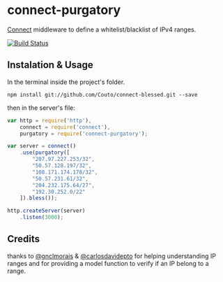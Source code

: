 connect-purgatory
===============

[Connect](https://github.com/senchalabs/connect) middleware to define a whitelist/blacklist of IPv4 ranges.

[![Build Status](https://travis-ci.org/Couto/connect-purgatory.png?branch=master)](https://travis-ci.org/Couto/connect-purgatory)

Instalation & Usage
-------------------

In the terminal inside the project's folder.

```shell
npm install git://github.com/Couto/connect-blessed.git --save
```

then in the server's file:

```javascript
var http = require('http'),
    connect = require('connect'),
    purgatory = require('connect-purgatory');

var server = connect()
    .use(purgatory([
        "207.97.227.253/32",
        "50.57.128.197/32",
        "108.171.174.178/32",
        "50.57.231.61/32",
        "204.232.175.64/27",
        "192.30.252.0/22"
    ]).bless());

http.createServer(server)
    .listen(3000);
```

Credits
-------

thanks to [@gnclmorais](https://github.com/gnclmorais) & [@carlosdavidepto](https://github.com/carlosdavidepto) for helping understanding IP ranges and 
for providing a model function to verify if an IP belong to a range.
